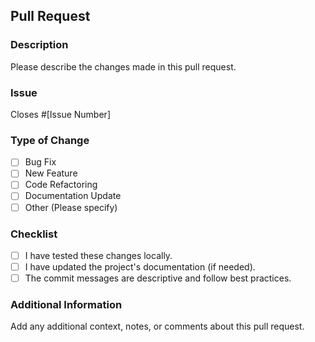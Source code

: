 ## Pull Request

### Description

Please describe the changes made in this pull request.

### Issue

Closes #[Issue Number]

### Type of Change

- [ ] Bug Fix
- [ ] New Feature
- [ ] Code Refactoring
- [ ] Documentation Update
- [ ] Other (Please specify)

### Checklist

- [ ] I have tested these changes locally.
- [ ] I have updated the project's documentation (if needed).
- [ ] The commit messages are descriptive and follow best practices.

### Additional Information

Add any additional context, notes, or comments about this pull request.
